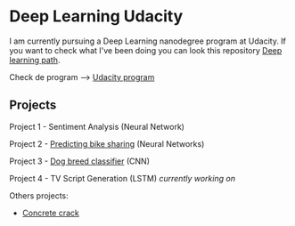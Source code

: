 # Deep Learning Udacity

I am currently pursuing a Deep Learning nanodegree program at Udacity. If you want to check what I've been doing you can look this repository [Deep learning path](https://github.com/HannaLAguilar/Deep_Learning_path).

Check de program --> [Udacity program](https://www.udacity.com/course/deep-learning-nanodegree--nd101)

## Projects

Project 1 - Sentiment Analysis (Neural Network) 

Project 2 - [Predicting bike sharing](https://github.com/HannaLAguilar/Predicting_bike_sharing) (Neural Networks)

Project 3 - [Dog breed classifier](https://github.com/HannaLAguilar/Dog-_Identification_CNN) (CNN)

Project 4 - TV Script Generation (LSTM) *currently working on* 

Others projects:

* [Concrete crack](https://github.com/HannaLAguilar/Concrete_Crack_Classification)












